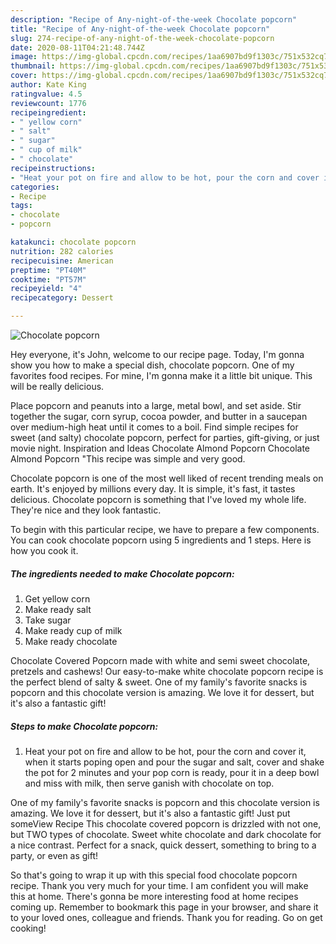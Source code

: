 ```yaml
---
description: "Recipe of Any-night-of-the-week Chocolate popcorn"
title: "Recipe of Any-night-of-the-week Chocolate popcorn"
slug: 274-recipe-of-any-night-of-the-week-chocolate-popcorn
date: 2020-08-11T04:21:48.744Z
image: https://img-global.cpcdn.com/recipes/1aa6907bd9f1303c/751x532cq70/chocolate-popcorn-recipe-main-photo.jpg
thumbnail: https://img-global.cpcdn.com/recipes/1aa6907bd9f1303c/751x532cq70/chocolate-popcorn-recipe-main-photo.jpg
cover: https://img-global.cpcdn.com/recipes/1aa6907bd9f1303c/751x532cq70/chocolate-popcorn-recipe-main-photo.jpg
author: Kate King
ratingvalue: 4.5
reviewcount: 1776
recipeingredient:
- " yellow corn"
- " salt"
- " sugar"
- " cup of milk"
- " chocolate"
recipeinstructions:
- "Heat your pot on fire and allow to be hot, pour the corn and cover it, when it starts poping open and pour the sugar and salt, cover and shake the pot for 2 minutes and your pop corn is ready, pour it in a deep bowl and miss with milk, then serve ganish with chocolate on top."
categories:
- Recipe
tags:
- chocolate
- popcorn

katakunci: chocolate popcorn 
nutrition: 282 calories
recipecuisine: American
preptime: "PT40M"
cooktime: "PT57M"
recipeyield: "4"
recipecategory: Dessert

---
```



![Chocolate popcorn](https://img-global.cpcdn.com/recipes/1aa6907bd9f1303c/751x532cq70/chocolate-popcorn-recipe-main-photo.jpg)

Hey everyone, it's John, welcome to our recipe page. Today, I'm gonna show you how to make a special dish, chocolate popcorn. One of my favorites food recipes. For mine, I'm gonna make it a little bit unique. This will be really delicious.

Place popcorn and peanuts into a large, metal bowl, and set aside. Stir together the sugar, corn syrup, cocoa powder, and butter in a saucepan over medium-high heat until it comes to a boil. Find simple recipes for sweet (and salty) chocolate popcorn, perfect for parties, gift-giving, or just movie night. Inspiration and Ideas Chocolate Almond Popcorn Chocolate Almond Popcorn &#34;This recipe was simple and very good.

Chocolate popcorn is one of the most well liked of recent trending meals on earth. It's enjoyed by millions every day. It is simple, it's fast, it tastes delicious. Chocolate popcorn is something that I've loved my whole life. They're nice and they look fantastic.


To begin with this particular recipe, we have to prepare a few components. You can cook chocolate popcorn using 5 ingredients and 1 steps. Here is how you cook it.

<!--inarticleads1-->

##### The ingredients needed to make Chocolate popcorn:

1. Get  yellow corn
1. Make ready  salt
1. Take  sugar
1. Make ready  cup of milk
1. Make ready  chocolate


Chocolate Covered Popcorn made with white and semi sweet chocolate, pretzels and cashews! Our easy-to-make white chocolate popcorn recipe is the perfect blend of salty &amp; sweet. One of my family&#39;s favorite snacks is popcorn and this chocolate version is amazing. We love it for dessert, but it&#39;s also a fantastic gift! 

<!--inarticleads2-->

##### Steps to make Chocolate popcorn:

1. Heat your pot on fire and allow to be hot, pour the corn and cover it, when it starts poping open and pour the sugar and salt, cover and shake the pot for 2 minutes and your pop corn is ready, pour it in a deep bowl and miss with milk, then serve ganish with chocolate on top.


One of my family&#39;s favorite snacks is popcorn and this chocolate version is amazing. We love it for dessert, but it&#39;s also a fantastic gift! Just put someView Recipe This chocolate covered popcorn is drizzled with not one, but TWO types of chocolate. Sweet white chocolate and dark chocolate for a nice contrast. Perfect for a snack, quick dessert, something to bring to a party, or even as gift! 

So that's going to wrap it up with this special food chocolate popcorn recipe. Thank you very much for your time. I am confident you will make this at home. There's gonna be more interesting food at home recipes coming up. Remember to bookmark this page in your browser, and share it to your loved ones, colleague and friends. Thank you for reading. Go on get cooking!
